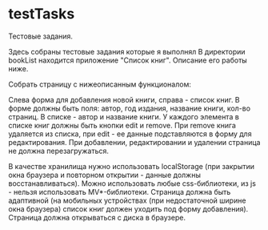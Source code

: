 # testTasks
Тестовые задания.

Здесь собраны тестовые задания которые я выполнял
В директории bookList находится приложение "Список книг". Описание его работы ниже.

Собрать страницу с нижеописанным функционалом:

Слева форма для добавления новой книги, справа - список книг. В форме должны быть поля: автор, год издания, название книги, кол-во страниц. В списке - автор и название книги. У каждого элемента в списке книг должны быть кнопки edit и remove. При remove книга удаляется из списка, при edit - ее данные подставляются в форму для редактирования. При добавлении, редактировании и удалении страница не должна перезагружаться.

В качестве хранилища нужно использовать localStorage (при закрытии окна браузера и повторном открытии - данные должны восстанавливаться). Можно использовать любые css-библиотеки, из js - нельзя использовать MV*-библиотеки. Страница должна быть адаптивной (на мобильных устройствах (при недостаточной ширине окна браузера) список книг должен уходить под форму добавления). Страница должна открываться с диска в браузере.
